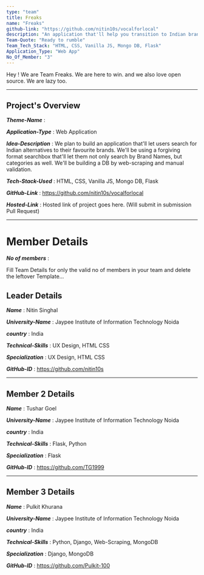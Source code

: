 ```yaml
---
type: "team"                   
title: Freaks
name: "Freaks"
github-link: "https://github.com/nitin10s/vocalforlocal"
description: "An application that'll help you transition to Indian brands easily"
Team-Quote: "Ready to rumble"
Team_Tech_Stack: "HTML, CSS, Vanilla JS, Mongo DB, Flask"
Application_Type: "Web App"
No_Of_Member: "3"
---
```


Hey ! We are Team Freaks. We are here to win. and we also love open source. We are lazy too.

---

## Project's Overview

_**Theme-Name**_ : 

_**Application-Type**_ :   Web Application

_**Idea-Description**_ :  We plan to build an application that'll let users search for Indian alternatives to their favourite brands. We'll be using a forgiving format searchbox that'll let them not only search by Brand Names, but categories as well. We'll be building a DB by web-scraping and manual validation.

_**Tech-Stack-Used**_ :  HTML, CSS, Vanilla JS, Mongo DB, Flask

_**GitHub-Link**_ :   https://github.com/nitin10s/vocalforlocal

_**Hosted-Link**_ :    Hosted link of project goes here. (Will submit in submission Pull Request)

---

# Member Details

_**No of members**_ : 

Fill Team Details for only the valid no of members in your team and delete the leftover Template...

## Leader Details

_**Name**_ : Nitin Singhal

_**University-Name**_ : Jaypee Institute of Information Technology Noida

_**country**_ : India
 
_**Technical-Skills**_ : UX Design, HTML CSS

_**Specialization**_ : UX Design, HTML CSS

_**GitHub-ID**_ :  https://github.com/nitin10s

---

## Member 2 Details

_**Name**_ : Tushar Goel

_**University-Name**_ : Jaypee Institute of Information Technology Noida

_**country**_ : India
 
_**Technical-Skills**_ : Flask, Python

_**Specialization**_ : Flask

_**GitHub-ID**_ : https://github.com/TG1999

---

## Member 3 Details

_**Name**_ : Pulkit Khurana

_**University-Name**_ : Jaypee Institute of Information Technology Noida

_**country**_ : India
 
_**Technical-Skills**_ : Python, Django, Web-Scraping, MongoDB

_**Specialization**_ : Django, MongoDB

_**GitHub-ID**_ :   https://github.com/Pulkit-100
